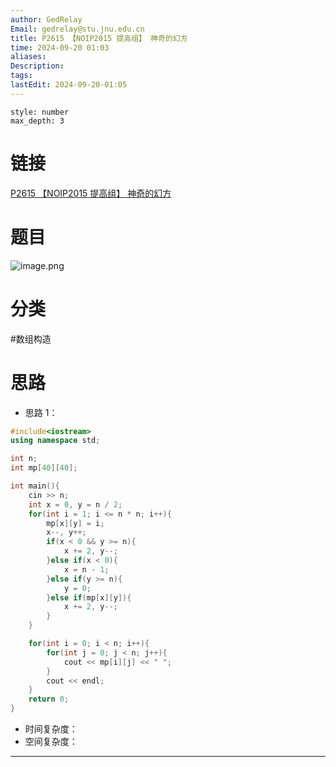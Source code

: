 ```yaml
---
author: GedRelay
Email: gedrelay@stu.jnu.edu.cn
title: P2615 【NOIP2015 提高组】 神奇的幻方
time: 2024-09-20 01:03
aliases: 
Description: 
tags: 
lastEdit: 2024-09-20-01:05
---
```


```toc
style: number
max_depth: 3
```

# 链接
[P2615 【NOIP2015 提高组】 神奇的幻方](https://www.luogu.com.cn/problem/P2615) 

# 题目
![image.png](https://ged-pic-bed.oss-cn-guangzhou.aliyuncs.com/img/202409200103842.png)


# 分类
#数组构造 

# 思路
- 思路 1：


```cpp
#include<iostream>
using namespace std;

int n;
int mp[40][40];

int main(){
    cin >> n;
    int x = 0, y = n / 2;
    for(int i = 1; i <= n * n; i++){
        mp[x][y] = i;
        x--, y++;
        if(x < 0 && y >= n){
            x += 2, y--;
        }else if(x < 0){
            x = n - 1;
        }else if(y >= n){
            y = 0;
        }else if(mp[x][y]){
            x += 2, y--;
        }
    }

    for(int i = 0; i < n; i++){
        for(int j = 0; j < n; j++){
            cout << mp[i][j] << " ";
        }
        cout << endl;
    }
    return 0;
}
```


- 时间复杂度：
- 空间复杂度：


---

